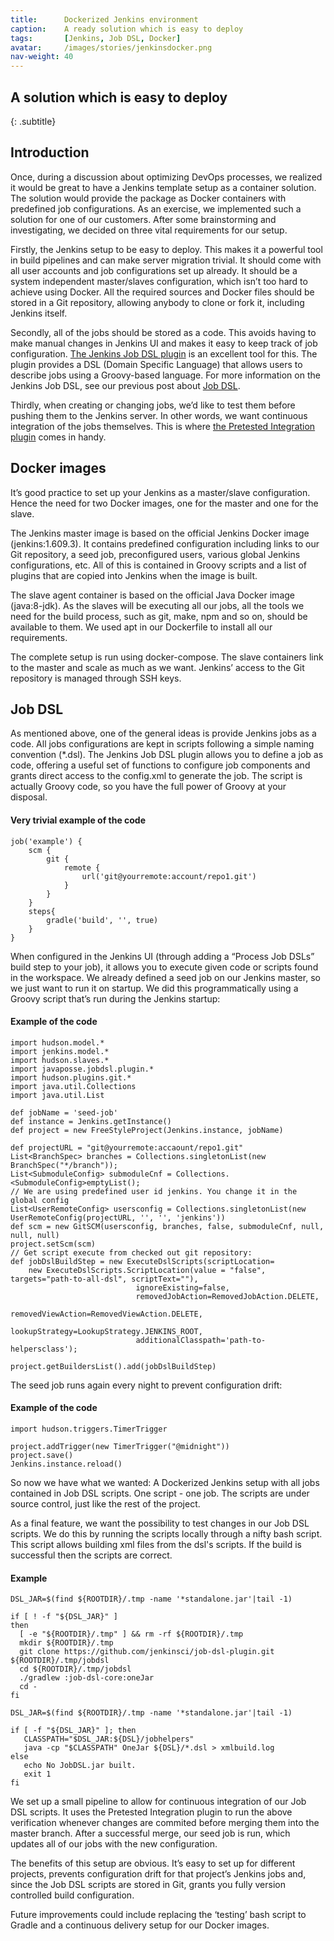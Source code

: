 ```yaml
---
title:      Dockerized Jenkins environment
caption:    A ready solution which is easy to deploy
tags:       [Jenkins, Job DSL, Docker]
avatar:     /images/stories/jenkinsdocker.png
nav-weight: 40
---
```


## A solution which is easy to deploy
{: .subtitle}

## Introduction

Once, during a discussion about optimizing DevOps processes, we realized it would be great to have a Jenkins template setup as a container solution. The solution would provide the package as Docker containers with predefined job configurations. As an exercise, we implemented such a solution for one of our customers. After some brainstorming and investigating, we decided on three vital requirements for our setup.

<!--break-->

Firstly, the Jenkins setup to be easy to deploy. 
This makes it a powerful tool in build pipelines and can make server migration trivial. It should come with all user accounts and job configurations set up already. It should be a system independent master/slaves configuration, which isn’t too hard to achieve using Docker. All the required sources and Docker files should be stored in a Git repository, allowing anybody to clone or fork it, including Jenkins itself.

Secondly, all of the jobs should be stored as a code.
This avoids having to make manual changes in Jenkins UI and makes it easy to keep track of job configuration. [The Jenkins Job DSL plugin](https://wiki.jenkins-ci.org/display/JENKINS/Job+DSL+Plugin) is an excellent tool for this. The plugin provides a DSL (Domain Specific Language) that allows users to describe jobs using a Groovy-based language. For more information on the Jenkins Job DSL, see our previous post about [Job DSL](http://www.praqma.com/stories/delving-into-job-dsl/). 

Thirdly, when  creating or changing jobs, we’d like to test them before pushing them to the Jenkins server. In other words, we want continuous integration of the jobs themselves. This is where [the Pretested Integration plugin](https://wiki.jenkins-ci.org/display/JENKINS/Pretested+Integration+Plugin) comes in handy. 

## Docker images

It’s good practice to set up your Jenkins as a master/slave configuration. Hence the need for two Docker images, one for the master and one for the slave. 

The Jenkins master image is based on the official Jenkins Docker image (jenkins:1.609.3).
It contains predefined configuration including links to our Git repository, a seed job, preconfigured users, various global Jenkins configurations, etc. All of this is contained in Groovy scripts and a list of plugins that are copied into Jenkins when the image is built.

The slave agent container is based on the official Java Docker image (java:8-jdk). 
As the slaves will be executing all our jobs, all the tools we need for the build process, such as git, make, npm and so on, should be available to them. We used apt in our Dockerfile to install all our requirements.

The complete setup is run using docker-compose. The slave containers link to the master and scale as much as we want. Jenkins’ access to the Git repository is managed through SSH keys. 

## Job DSL

As mentioned above, one of the general ideas is provide Jenkins jobs as a code. All jobs configurations are kept in scripts following a simple naming convention (*.dsl). The Jenkins Job DSL plugin allows you to define a job as code, offering a useful set of functions to configure job components and grants direct access to the config.xml to generate the job. The script is actually Groovy code, so you have the full power of Groovy at your disposal. 

#### Very trivial example of the code
	job('example') {
		scm {
	    	git {
	        	remote {
	            	url('git@yourremote:account/repo1.git')
	            }
	        }    
	    }
	    steps{
	    	gradle('build', '', true) 
	    }
	}

When configured in the Jenkins UI (through adding a “Process Job DSLs” build step to your job), it allows you to execute given code or scripts found in the workspace. We already defined a seed job on our Jenkins master, so we just want to run it on startup. We did this programmatically using a Groovy script that’s run during the Jenkins startup:

#### Example of the code

	import hudson.model.*
	import jenkins.model.*
	import hudson.slaves.*
	import javaposse.jobdsl.plugin.*
	import hudson.plugins.git.*
	import java.util.Collections
	import java.util.List

	def jobName = 'seed-job'
	def instance = Jenkins.getInstance()
	def project = new FreeStyleProject(Jenkins.instance, jobName)

	def projectURL = "git@yourremote:accaount/repo1.git"
	List<BranchSpec> branches = Collections.singletonList(new BranchSpec("*/branch"));
	List<SubmoduleConfig> submoduleCnf = Collections.<SubmoduleConfig>emptyList();
	// We are using predefined user id jenkins. You change it in the global config
	List<UserRemoteConfig> usersconfig = Collections.singletonList(new UserRemoteConfig(projectURL, '', '', 'jenkins')) 
	def scm = new GitSCM(usersconfig, branches, false, submoduleCnf, null, null, null)
	project.setScm(scm)
	// Get script execute from checked out git repository:
	def jobDslBuildStep = new ExecuteDslScripts(scriptLocation=
		new ExecuteDslScripts.ScriptLocation(value = "false", targets="path-to-all-dsl", scriptText=""),
	                            ignoreExisting=false,
	                            removedJobAction=RemovedJobAction.DELETE,
	                            removedViewAction=RemovedViewAction.DELETE,
	                            lookupStrategy=LookupStrategy.JENKINS_ROOT,
	                            additionalClasspath='path-to-helpersclass');

	project.getBuildersList().add(jobDslBuildStep)

The seed job runs again every night to prevent configuration drift:

#### Example of the code
	import hudson.triggers.TimerTrigger

	project.addTrigger(new TimerTrigger("@midnight"))
	project.save()
	Jenkins.instance.reload() 

So now we have what we wanted: A Dockerized Jenkins setup with all jobs contained in Job DSL scripts. One script - one job. The scripts are under source control, just like the rest of the project. 

As a final feature, we want the possibility to test changes in  our Job DSL scripts. 
We do this by running the scripts locally through a nifty bash script. This script allows building xml files from the dsl's scripts. If the build is successful then the scripts are correct. 

#### Example
	DSL_JAR=$(find ${ROOTDIR}/.tmp -name '*standalone.jar'|tail -1)

	if [ ! -f "${DSL_JAR}" ]
	then
	  [ -e "${ROOTDIR}/.tmp" ] && rm -rf ${ROOTDIR}/.tmp
	  mkdir ${ROOTDIR}/.tmp
	  git clone https://github.com/jenkinsci/job-dsl-plugin.git ${ROOTDIR}/.tmp/jobdsl
	  cd ${ROOTDIR}/.tmp/jobdsl
	  ./gradlew :job-dsl-core:oneJar
	  cd -
	fi

	DSL_JAR=$(find ${ROOTDIR}/.tmp -name '*standalone.jar'|tail -1)

	if [ -f "${DSL_JAR}" ]; then
	   CLASSPATH="$DSL_JAR:${DSL}/jobhelpers"
	   java -cp "$CLASSPATH" OneJar ${DSL}/*.dsl > xmlbuild.log
	else
	   echo No JobDSL.jar built.
	   exit 1
	fi
	
We set up a small pipeline to allow for continuous integration of our Job DSL scripts. 
It uses the Pretested Integration plugin to run the above verification whenever changes are commited before merging them into the master branch. After a successful merge, our seed job is run, which updates all of our jobs with the new configuration.
 
The benefits of this setup are obvious. It’s easy to set up for different projects, prevents configuration drift for that project’s Jenkins jobs and, since the Job DSL scripts are stored in Git, grants you fully version controlled build configuration.

Future improvements could include replacing the ‘testing’ bash script to Gradle and a continuous delivery setup for our Docker images.
